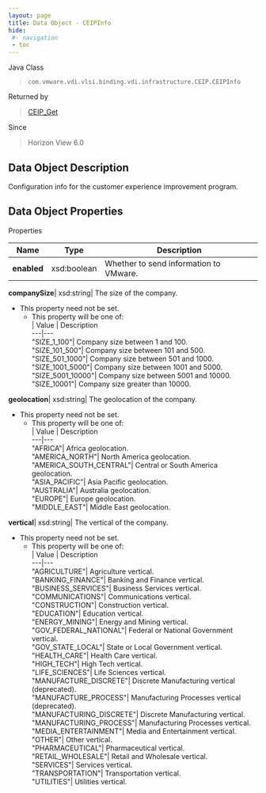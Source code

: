 ```yaml
---
layout: page
title: Data Object - CEIPInfo
hide:
 #- navigation
 - toc
---
```






Java Class  
> `com.vmware.vdi.vlsi.binding.vdi.infrastructure.CEIP.CEIPInfo`

Returned by  
> [CEIP_Get](vdi.infrastructure.CEIP.md#get)

Since  
> Horizon View 6.0


## Data Object Description 

Configuration info for the customer experience improvement program. 

## Data Object Properties

Properties

Name |  Type |  Description   
---|---|---  
**enabled**|  xsd:boolean|  Whether to send information to VMware.   
  
**companySize**|  xsd:string|  The size of the company.   


* This property need not be set.
  * This property will be one of:  
|  Value |  Description   
---|---  
"SIZE_1_100"| Company size between 1 and 100.  
"SIZE_101_500"| Company size between 101 and 500.  
"SIZE_501_1000"| Company size between 501 and 1000.  
"SIZE_1001_5000"| Company size between 1001 and 5000.  
"SIZE_5001_10000"| Company size between 5001 and 10000.  
"SIZE_10001"| Company size greater than 10000.  

  
**geolocation**|  xsd:string|  The geolocation of the company.   


* This property need not be set.
  * This property will be one of:  
|  Value |  Description   
---|---  
"AFRICA"| Africa geolocation.  
"AMERICA_NORTH"| North America geolocation.  
"AMERICA_SOUTH_CENTRAL"| Central or South America geolocation.  
"ASIA_PACIFIC"| Asia Pacific geolocation.  
"AUSTRALIA"| Australia geolocation.  
"EUROPE"| Europe geolocation.  
"MIDDLE_EAST"| Middle East geolocation.  

  
**vertical**|  xsd:string|  The vertical of the company.   


* This property need not be set.
  * This property will be one of:  
|  Value |  Description   
---|---  
"AGRICULTURE"| Agriculture vertical.  
"BANKING_FINANCE"| Banking and Finance vertical.  
"BUSINESS_SERVICES"| Business Services vertical.  
"COMMUNICATIONS"| Communications vertical.  
"CONSTRUCTION"| Construction vertical.  
"EDUCATION"| Education vertical.  
"ENERGY_MINING"| Energy and Mining vertical.  
"GOV_FEDERAL_NATIONAL"| Federal or National Government vertical.  
"GOV_STATE_LOCAL"| State or Local Government vertical.  
"HEALTH_CARE"| Health Care vertical.  
"HIGH_TECH"| High Tech vertical.  
"LIFE_SCIENCES"| Life Sciences vertical.  
"MANUFACTURE_DISCRETE"| Discrete Manufacturing vertical (deprecated).  
"MANUFACTURE_PROCESS"| Manufacturing Processes vertical (deprecated).  
"MANUFACTURING_DISCRETE"| Discrete Manufacturing vertical.  
"MANUFACTURING_PROCESS"| Manufacturing Processes vertical.  
"MEDIA_ENTERTAINMENT"| Media and Entertainment vertical.  
"OTHER"| Other vertical.  
"PHARMACEUTICAL"| Pharmaceutical vertical.  
"RETAIL_WHOLESALE"| Retail and Wholesale vertical.  
"SERVICES"| Services vertical.  
"TRANSPORTATION"| Transportation vertical.  
"UTILITIES"| Utilities vertical.  

  
  
  
 
  
  
